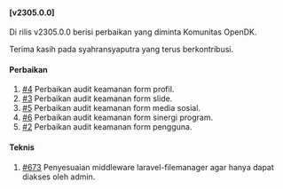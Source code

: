 #### [v2305.0.0]

Di rilis v2305.0.0 berisi perbaikan yang diminta Komunitas OpenDK.

Terima kasih pada syahransyaputra yang terus berkontribusi.

#### Perbaikan

1. [#4](https://github.com/OpenSID/wiki-keamanan/issues/4) Perbaikan audit keamanan form profil.
2. [#3](https://github.com/OpenSID/wiki-keamanan/issues/3) Perbaikan audit keamanan form slide.
3. [#5](https://github.com/OpenSID/wiki-keamanan/issues/5) Perbaikan audit keamanan form media sosial.
4. [#6](https://github.com/OpenSID/wiki-keamanan/issues/6) Perbaikan audit keamanan form sinergi program.
5. [#2](https://github.com/OpenSID/wiki-keamanan/issues/2) Perbaikan audit keamanan form pengguna.

#### Teknis

1. [#673](https://github.com/OpenSID/OpenDK/issues/673) Penyesuaian middleware laravel-filemanager agar hanya dapat diakses oleh admin.
